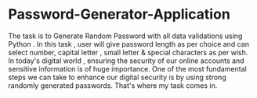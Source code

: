 # Password-Generator-Application

The task is to Generate Random Password with all data validations using Python . In this task , user will give password length as per choice and can select number, capital letter , small letter & special characters as per wish.
In today's digital world , ensuring the security of our online accounts and sensitive information is of huge importance. One of the most fundamental steps we can take to enhance our digital security is by using strong randomly generated passwords. That's where my task comes in.

